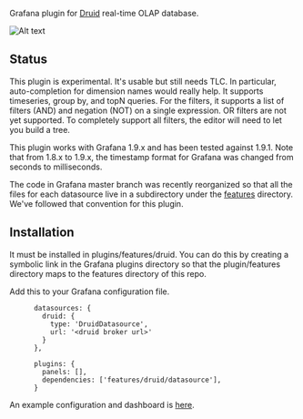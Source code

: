Grafana plugin for [Druid](http://druid.io/) real-time OLAP database. 

![Alt text](/../screenshot/features/druid/Unqiue.png?raw=true) 

## Status

This plugin is experimental.  It's usable but still needs TLC.  In particular, auto-completion for dimension names would really help. It supports timeseries, group by, and topN queries.  For the filters, it supports a list of filters (AND) and negation (NOT) on a single expression.  OR filters are not yet supported.  To completely support all filters, the editor will need to let you build a tree.

This plugin works with Grafana 1.9.x and has been tested against 1.9.1.  Note that from 1.8.x to 1.9.x, the timestamp format for Grafana was changed from seconds to milliseconds.

The code in Grafana master branch was recently reorganized so that all the files for each datasource live in a subdirectory under the [features](https://github.com/grafana/grafana/tree/master/src/app/features) directory.  We've followed that convention for this plugin.

## Installation

It must be installed in plugins/features/druid. You can do this by creating a symbolic link in the Grafana plugins directory so that the plugin/features directory maps to the features directory of this repo.

Add this to your Grafana configuration file.

```
      datasources: {
        druid: {
          type: 'DruidDatasource',
          url: '<druid broker url>'
        }
      },

      plugins: {
        panels: [],
        dependencies: ['features/druid/datasource'],
      }
```

An example configuration and dashboard is [here](https://github.com/Quantiply/grafana-druid-wikipedia/).